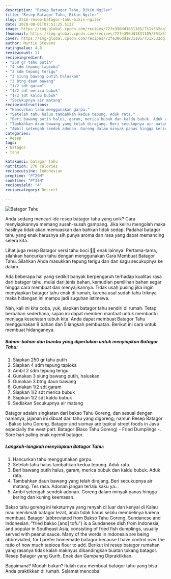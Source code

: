 ```yaml
---
description: "Resep Batagor Tahu, Bikin Ngiler"
title: "Resep Batagor Tahu, Bikin Ngiler"
slug: 2516-resep-batagor-tahu-bikin-ngiler
date: 2020-08-01T07:51:25.513Z
image: https://img-global.cpcdn.com/recipes/72fe396dd1831105/751x532cq70/batagor-tahu-foto-resep-utama.jpg
thumbnail: https://img-global.cpcdn.com/recipes/72fe396dd1831105/751x532cq70/batagor-tahu-foto-resep-utama.jpg
cover: https://img-global.cpcdn.com/recipes/72fe396dd1831105/751x532cq70/batagor-tahu-foto-resep-utama.jpg
author: Myrtie Stevens
ratingvalue: 4.8
reviewcount: 11
recipeingredient:
- "250 gr tahu putih"
- "4 sdm tepung tapioka"
- "2 sdm tepung terigu"
- "3 siung bawang putih haluskan"
- "3 btng daun bawang"
- "1/2 sdt garam"
- "1/2 sdt merica bubuk"
- "1/2 sdt kaldu bubuk"
- "Secukupnya air matang"
recipeinstructions:
- "Hancurkan tahu menggunakan garpu."
- "Setelah tahu halus tambahkan kedua tepung. Aduk rata."
- "Beri bawang putih halus, garam, merica bubuk dan kaldu bubuk. Aduk rata."
- "Tambahkan daun bawang yang telah dirajang. Beri secukupnya air matang. Tes rasa. Adonan jangan terlalu kaku ya..."
- "Ambil setengah sendok adonan. Goreng dalam minyak panas hingga kering dan kuning keemasan."
categories:
- Resep
tags:
- batagor
- tahu

katakunci: batagor tahu 
nutrition: 270 calories
recipecuisine: Indonesian
preptime: "PT29M"
cooktime: "PT34M"
recipeyield: "4"
recipecategory: Dessert

---
```



![Batagor Tahu](https://img-global.cpcdn.com/recipes/72fe396dd1831105/751x532cq70/batagor-tahu-foto-resep-utama.jpg)

Anda sedang mencari ide resep batagor tahu yang unik? Cara menyiapkannya memang susah-susah gampang. Jika keliru mengolah maka hasilnya tidak akan memuaskan dan bahkan tidak sedap. Padahal batagor tahu yang enak harusnya sih punya aroma dan rasa yang dapat memancing selera kita.

Lihat juga resep Batagor versi tahu boci 🍲😍 enak lainnya. Pertama-tama, silahkan hancurkan tahu dengan menggunakan Cara Membuat Batagor Tahu. Silahkan Anda masukkan tepung terigu dan dan sagu secukupnya ke dalam.

Ada beberapa hal yang sedikit banyak berpengaruh terhadap kualitas rasa dari batagor tahu, mulai dari jenis bahan, kemudian pemilihan bahan segar hingga cara membuat dan menyajikannya. Tidak usah pusing jika ingin menyiapkan batagor tahu enak di rumah, karena asal sudah tahu triknya maka hidangan ini mampu jadi suguhan istimewa.


Nah, kali ini kita coba, yuk, siapkan batagor tahu sendiri di rumah. Tetap berbahan sederhana, sajian ini dapat memberi manfaat untuk membantu menjaga kesehatan tubuh kita. Anda dapat membuat Batagor Tahu menggunakan 9 bahan dan 5 langkah pembuatan. Berikut ini cara untuk membuat hidangannya.

<!--inarticleads1-->

##### Bahan-bahan dan bumbu yang diperlukan untuk menyiapkan Batagor Tahu:

1. Siapkan 250 gr tahu putih
1. Siapkan 4 sdm tepung tapioka
1. Ambil 2 sdm tepung terigu
1. Gunakan 3 siung bawang putih, haluskan
1. Gunakan 3 btng daun bawang
1. Gunakan 1/2 sdt garam
1. Siapkan 1/2 sdt merica bubuk
1. Siapkan 1/2 sdt kaldu bubuk
1. Sediakan Secukupnya air matang


Batagor adalah singkatan dari bakso Tahu Goreng, dan sesuai dengan namanya, jajanan ini dibuat dari tahu yang digoreng; namun Resep Batagor - Bakso tahu Goreng. Batagor and siomay are typical street foods in Java especially the west part. Batagor (Baso Tahu Goreng) - Fried Dumplings -. Sore hari paling enak ngemil batagor. 

<!--inarticleads2-->

##### Langkah-langkah menyiapkan Batagor Tahu:

1. Hancurkan tahu menggunakan garpu.
1. Setelah tahu halus tambahkan kedua tepung. Aduk rata.
1. Beri bawang putih halus, garam, merica bubuk dan kaldu bubuk. Aduk rata.
1. Tambahkan daun bawang yang telah dirajang. Beri secukupnya air matang. Tes rasa. Adonan jangan terlalu kaku ya...
1. Ambil setengah sendok adonan. Goreng dalam minyak panas hingga kering dan kuning keemasan.


Bakso tahu goreng ini teksturnya yang renyah di luar dan kenyal di Kalau mau menikmati batagor lezat, anda tidak harus selalu membelinya karena membuat. Batagor (abbreviated from Bakso Tahu Goreng, Sundanese and Indonesian: &#34;fried bakso [and] tofu&#34;) is a Sundanese dish from Indonesia, and popular in Southeast Asia, consisting of fried fish dumplings, usually served with peanut sauce. Many of the words in Indonesia are being abbreviated, for I prefer homemade batagor because I have control over the ratio of how much tapioca flour to add. Berikut ini resep batagor rumahan yang rasanya tidak kalah maknyus dibandingkan buatan tukang batagor. Resep Batagor yang Gurih, Enak dan Gampang Dipraktikkan. 

Bagaimana? Mudah bukan? Itulah cara membuat batagor tahu yang bisa Anda praktikkan di rumah. Selamat mencoba!
